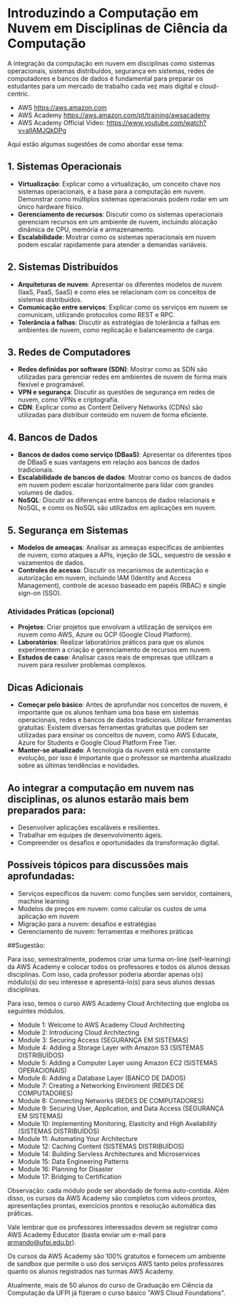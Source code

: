 # Introduzindo a Computação em Nuvem em Disciplinas de Ciência da Computação

A integração da computação em nuvem em disciplinas como sistemas operacionais, sistemas distribuídos, segurança em sistemas, redes de computadores e bancos de dados é fundamental para preparar os estudantes para um mercado de trabalho cada vez mais digital e cloud-centric.

- AWS https://aws.amazon.com
- AWS Academy https://aws.amazon.com/pt/training/awsacademy
- AWS Academy Official Video: https://www.youtube.com/watch?v=aIlAMJQkDPg

Aqui estão algumas sugestões de como abordar esse tema:

## 1. Sistemas Operacionais
- **Virtualização**: Explicar como a virtualização, um conceito chave nos sistemas operacionais, é a base para a computação em nuvem. Demonstrar como múltiplos sistemas operacionais podem rodar em um único hardware físico.
- **Gerenciamento de recursos**: Discutir como os sistemas operacionais gerenciam recursos em um ambiente de nuvem, incluindo alocação dinâmica de CPU, memória e armazenamento.
- **Escalabilidade**: Mostrar como os sistemas operacionais em nuvem podem escalar rapidamente para atender a demandas variáveis.

## 2. Sistemas Distribuídos
- **Arquiteturas de nuvem**: Apresentar os diferentes modelos de nuvem (IaaS, PaaS, SaaS) e como eles se relacionam com os conceitos de sistemas distribuídos.
- **Comunicação entre serviços**: Explicar como os serviços em nuvem se comunicam, utilizando protocolos como REST e RPC.
- **Tolerância a falhas**: Discutir as estratégias de tolerância a falhas em ambientes de nuvem, como replicação e balanceamento de carga.

## 3. Redes de Computadores
- **Redes definidas por software (SDN)**: Mostrar como as SDN são utilizadas para gerenciar redes em ambientes de nuvem de forma mais flexível e programável.
- **VPN e segurança**: Discutir as questões de segurança em redes de nuvem, como VPNs e criptografia.
- **CDN**: Explicar como as Content Delivery Networks (CDNs) são utilizadas para distribuir conteúdo em nuvem de forma eficiente.

## 4. Bancos de Dados
- **Bancos de dados como serviço (DBaaS)**: Apresentar os diferentes tipos de DBaaS e suas vantagens em relação aos bancos de dados tradicionais.
- **Escalabilidade de bancos de dados**: Mostrar como os bancos de dados em nuvem podem escalar horizontalmente para lidar com grandes volumes de dados.
- **NoSQL**: Discutir as diferenças entre bancos de dados relacionais e NoSQL, e como os NoSQL são utilizados em aplicações em nuvem.

## 5. Segurança em Sistemas
- **Modelos de ameaças**: Analisar as ameaças específicas de ambientes de nuvem, como ataques a APIs, injeção de SQL, sequestro de sessão e vazamentos de dados.
- **Controles de acesso**: Discutir os mecanismos de autenticação e autorização em nuvem, incluindo IAM (Identity and Access Management), controle de acesso baseado em papéis (RBAC) e single sign-on (SSO).

### Atividades Práticas (opcional)
- **Projetos**: Criar projetos que envolvam a utilização de serviços em nuvem como AWS, Azure ou GCP (Google Cloud Platform).
- **Laboratórios**: Realizar laboratórios práticos para que os alunos experimentem a criação e gerenciamento de recursos em nuvem.
- **Estudos de caso**: Analisar casos reais de empresas que utilizam a nuvem para resolver problemas complexos.

## Dicas Adicionais

- **Começar pelo básico**: Antes de aprofundar nos conceitos de nuvem, é importante que os alunos tenham uma boa base em sistemas operacionais, redes e bancos de dados tradicionais.
Utilizar ferramentas gratuitas: Existem diversas ferramentas gratuitas que podem ser utilizadas para ensinar os conceitos de nuvem, como AWS Educate, Azure for Students e Google Cloud Platform Free Tier.
- **Manter-se atualizado**: A tecnologia da nuvem está em constante evolução, por isso é importante que o professor se mantenha atualizado sobre as últimas tendências e novidades.

## Ao integrar a computação em nuvem nas disciplinas, os alunos estarão mais bem preparados para:

- Desenvolver aplicações escaláveis e resilientes.
- Trabalhar em equipes de desenvolvimento ágeis.
- Compreender os desafios e oportunidades da transformação digital.

## Possíveis tópicos para discussões mais aprofundadas:

- Serviços específicos da nuvem: como funções sem servidor, containers, machine learning
- Modelos de preços em nuvem: como calcular os custos de uma aplicação em nuvem
- Migração para a nuvem: desafios e estratégias
- Gerenciamento de nuvem: ferramentas e melhores práticas

##Sugestão: 

Para isso, semestralmente, podemos criar uma turma  on-line (self-learning) da AWS Academy e colocar todos os professores e todos os alunos dessas disciplinas. Com isso, cada professor poderia abordar apenas o(s) módulo(s) do seu interesse e apresentá-lo(s) para seus alunos dessas disciplinas. 

Para isso, temos o curso AWS Academy Cloud Architecting que engloba os seguintes módulos.

- Module 1: Welcome to AWS Academy Cloud Architecting
- Module 2: Introducing Cloud Architecting
- Module 3: Securing Access (SEGURANÇA EM SISTEMAS)
- Module 4: Adding a Storage Layer with Amazon S3 (SISTEMAS DISTRIBUÍDOS)
- Module 5: Adding a Computer Layer using Amazon EC2 (SISTEMAS OPERACIONAIS)
- Module 6: Adding a Database Layer (BANCO DE DADOS)
- Module 7: Creating a Networking Enviroment (REDES DE COMPUTADORES)
- Module 8: Connecting Networks (REDES DE COMPUTADORES)
- Module 9: Securing User, Application, and Data Access (SEGURANÇA EM SISTEMAS)
- Module 10: Implementing Monitoring, Elasticity and High Availability (SISTEMAS DISTRIBUÍDOS)
- Module 11: Automating Your Architecture
- Module 12: Caching Content (SISTEMAS DISTRIBUÍDOS)
- Module 14: Building Servless Architectures and Microservices
- Module 15: Data Engineering Patterns
- Module 16: Planning for Disaster
- Module 17: Bridging to Certification

Observação: cada módulo pode ser abordado de forma auto-contida. Além disso, os cursos da AWS Academy são completos com vídeos prontos, apresentações prontas, exercícios prontos e resolução automática das práticas. 

Vale lembrar que os professores interessados devem se registrar como AWS Academy Educator (basta enviar um e-mail para armando@ufpi.edu.br).

Os cursos da AWS Academy são 100% gratuitos e fornecem um ambiente de sandbox que permite o uso dos serviços AWS tanto pelos professores quanto os alunos registrados nas turmas AWS Academy. 

Atualmente, mais de 50 alunos do curso de Graduação em Ciência da Computação da UFPI já fizeram o curso básico "AWS Cloud Foundations".
